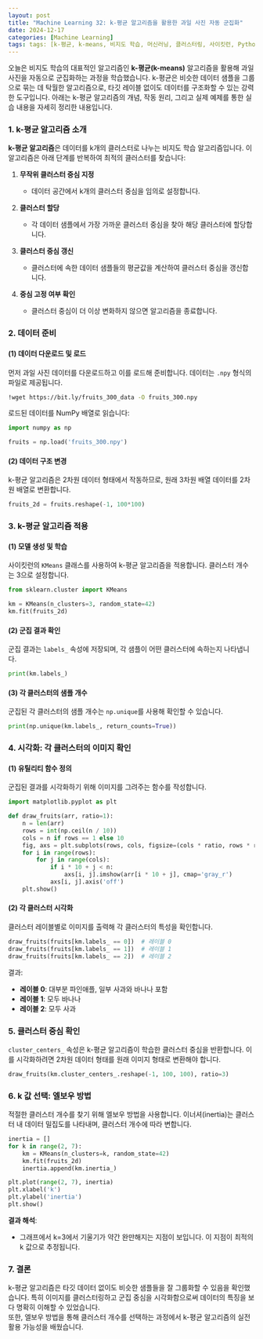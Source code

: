 ```yaml
---
layout: post
title: "Machine Learning 32: k-평균 알고리즘을 활용한 과일 사진 자동 군집화"
date: 2024-12-17
categories: [Machine Learning]
tags: tags: [k-평균, k-means, 비지도 학습, 머신러닝, 클러스터링, 사이킷런, Python, 데이터 분석, 이미지 처리, AI, 엘보우 방법, 클러스터 개수, NumPy, Matplotlib]
---
```



오늘은 비지도 학습의 대표적인 알고리즘인 **k-평균(k-means)** 알고리즘을 활용해 과일 사진을 자동으로 군집화하는 과정을 학습했습니다. k-평균은 비슷한 데이터 샘플을 그룹으로 묶는 데 탁월한 알고리즘으로, 타깃 레이블 없이도 데이터를 구조화할 수 있는 강력한 도구입니다. 아래는 k-평균 알고리즘의 개념, 작동 원리, 그리고 실제 예제를 통한 실습 내용을 자세히 정리한 내용입니다.


### 1. k-평균 알고리즘 소개

**k-평균 알고리즘**은 데이터를 k개의 클러스터로 나누는 비지도 학습 알고리즘입니다. 이 알고리즘은 아래 단계를 반복하여 최적의 클러스터를 찾습니다:

1. **무작위 클러스터 중심 지정**  
   - 데이터 공간에서 k개의 클러스터 중심을 임의로 설정합니다.

2. **클러스터 할당**  
   - 각 데이터 샘플에서 가장 가까운 클러스터 중심을 찾아 해당 클러스터에 할당합니다.

3. **클러스터 중심 갱신**  
   - 클러스터에 속한 데이터 샘플들의 평균값을 계산하여 클러스터 중심을 갱신합니다.

4. **중심 고정 여부 확인**  
   - 클러스터 중심이 더 이상 변화하지 않으면 알고리즘을 종료합니다.


### 2. 데이터 준비

#### (1) 데이터 다운로드 및 로드
먼저 과일 사진 데이터를 다운로드하고 이를 로드해 준비합니다. 데이터는 `.npy` 형식의 파일로 제공됩니다.

```bash
!wget https://bit.ly/fruits_300_data -O fruits_300.npy
```

로드된 데이터를 NumPy 배열로 읽습니다:

```python
import numpy as np

fruits = np.load('fruits_300.npy')
```

#### (2) 데이터 구조 변경
k-평균 알고리즘은 2차원 데이터 형태에서 작동하므로, 원래 3차원 배열 데이터를 2차원 배열로 변환합니다.

```python
fruits_2d = fruits.reshape(-1, 100*100)
```


### 3. k-평균 알고리즘 적용

#### (1) 모델 생성 및 학습
사이킷런의 `KMeans` 클래스를 사용하여 k-평균 알고리즘을 적용합니다. 클러스터 개수는 3으로 설정합니다.

```python
from sklearn.cluster import KMeans

km = KMeans(n_clusters=3, random_state=42)
km.fit(fruits_2d)
```

#### (2) 군집 결과 확인
군집 결과는 `labels_` 속성에 저장되며, 각 샘플이 어떤 클러스터에 속하는지 나타냅니다.

```python
print(km.labels_)
```

#### (3) 각 클러스터의 샘플 개수
군집된 각 클러스터의 샘플 개수는 `np.unique`를 사용해 확인할 수 있습니다.

```python
print(np.unique(km.labels_, return_counts=True))
```


### 4. 시각화: 각 클러스터의 이미지 확인

#### (1) 유틸리티 함수 정의
군집된 결과를 시각화하기 위해 이미지를 그려주는 함수를 작성합니다.

```python
import matplotlib.pyplot as plt

def draw_fruits(arr, ratio=1):
    n = len(arr)
    rows = int(np.ceil(n / 10))
    cols = n if rows == 1 else 10
    fig, axs = plt.subplots(rows, cols, figsize=(cols * ratio, rows * ratio), squeeze=False)
    for i in range(rows):
        for j in range(cols):
            if i * 10 + j < n:
                axs[i, j].imshow(arr[i * 10 + j], cmap='gray_r')
            axs[i, j].axis('off')
    plt.show()
```

#### (2) 각 클러스터 시각화
클러스터 레이블별로 이미지를 출력해 각 클러스터의 특성을 확인합니다.

```python
draw_fruits(fruits[km.labels_ == 0])  # 레이블 0
draw_fruits(fruits[km.labels_ == 1])  # 레이블 1
draw_fruits(fruits[km.labels_ == 2])  # 레이블 2
```

결과:
- **레이블 0**: 대부분 파인애플, 일부 사과와 바나나 포함  
- **레이블 1**: 모두 바나나  
- **레이블 2**: 모두 사과  


### 5. 클러스터 중심 확인

`cluster_centers_` 속성은 k-평균 알고리즘이 학습한 클러스터 중심을 반환합니다. 이를 시각화하려면 2차원 데이터 형태를 원래 이미지 형태로 변환해야 합니다.

```python
draw_fruits(km.cluster_centers_.reshape(-1, 100, 100), ratio=3)
```


### 6. k 값 선택: 엘보우 방법

적절한 클러스터 개수를 찾기 위해 엘보우 방법을 사용합니다. 이너셔(inertia)는 클러스터 내 데이터 밀집도를 나타내며, 클러스터 개수에 따라 변합니다.

```python
inertia = []
for k in range(2, 7):
    km = KMeans(n_clusters=k, random_state=42)
    km.fit(fruits_2d)
    inertia.append(km.inertia_)

plt.plot(range(2, 7), inertia)
plt.xlabel('k')
plt.ylabel('inertia')
plt.show()
```

**결과 해석**:  
- 그래프에서 k=3에서 기울기가 약간 완만해지는 지점이 보입니다. 이 지점이 최적의 k 값으로 추정됩니다.


### 7. 결론

k-평균 알고리즘은 타깃 데이터 없이도 비슷한 샘플들을 잘 그룹화할 수 있음을 확인했습니다. 특히 이미지를 클러스터링하고 군집 중심을 시각화함으로써 데이터의 특징을 보다 명확히 이해할 수 있었습니다.  
또한, 엘보우 방법을 통해 클러스터 개수를 선택하는 과정에서 k-평균 알고리즘의 실전 활용 가능성을 배웠습니다.

